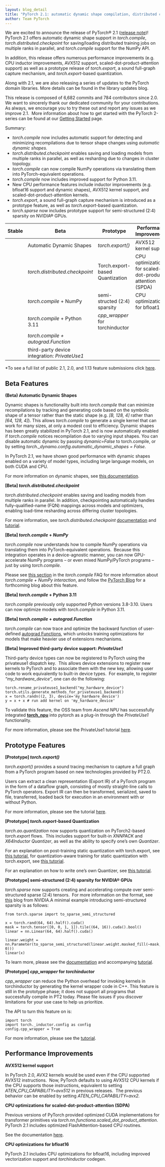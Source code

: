 ```yaml
---
layout: blog_detail
title: "PyTorch 2.1: automatic dynamic shape compilation, distributed checkpointing"
author: Team PyTorch
---
```


We are excited to announce the release of PyTorch® 2.1 ([release note](https://github.com/pytorch/pytorch/releases/tag/v2.1.0))! PyTorch 2.1 offers automatic dynamic shape support in _torch.compile_, _torch.distributed.checkpoint_ for saving/loading distributed training jobs on multiple ranks in parallel, and _torch.compile_ support for the NumPy API.

In addition, this release offers numerous performance improvements (e.g. CPU inductor improvements, AVX512 support, scaled-dot-product-attention support) as well as a prototype release of _torch.export_, a sound full-graph capture mechanism, and _torch.export_-based quantization.

Along with 2.1, we are also releasing a series of updates to the PyTorch domain libraries. More details can be found in the library updates blog. 

This release is composed of 6,682 commits and 784 contributors since 2.0. We want to sincerely thank our dedicated community for your contributions. As always, we encourage you to try these out and report any issues as we improve 2.1.  More information about how to get started with the PyTorch 2-series can be found at our [Getting Started](https://pytorch.org/get-started/pytorch-2.0/) page.

Summary: 
- _torch.compile_ now includes automatic support for detecting and minimizing recompilations due to tensor shape changes using _automatic dynamic shapes._
- _torch.distributed.checkpoint_ enables saving and loading models from multiple ranks in parallel, as well as resharding due to changes in cluster topology.
- _torch.compile_ can now compile NumPy operations via translating them into PyTorch-equivalent operations.
- _torch.compile_ now includes improved support for Python 3.11.
- New CPU performance features include inductor improvements (e.g. bfloat16 support and dynamic shapes), AVX512 kernel support, and scaled-dot-product-attention kernels.
- _torch.export_, a sound full-graph capture mechanism is introduced as a prototype feature, as well as _torch.export_-based quantization.
- _torch.sparse_ now includes prototype support for semi-structured (2:4) sparsity on NVIDIA® GPUs.
 
 
 | **Stable** | **Beta**                                      | **Prototype**                   | **Performance Improvements**                              |
|------------|-----------------------------------------------|---------------------------------|-----------------------------------------------------------|
|            | Automatic Dynamic Shapes                      | _torch.export()_                | AVX512 kernel support                                     |
|            | _torch.distributed.checkpoint_                | Torch.export-based Quantization | CPU optimizations for scaled-dot-product-attention (SPDA) |
|            | _torch.compile_ + NumPy                       | semi-structed (2:4) sparsity    | CPU optimizations for bfloat16                            |
|            | _torch.compile_ + Python 3.11                 | _cpp_wrapper_ for torchinductor |                                                           |
|            | _torch.compile + autograd.Function_           |                                 |                                                           |
|            | third-party device integration: _PrivateUse1_ |                                 |                                                           |
 
\*To see a full list of public 2.1, 2.0, and 1.13 feature submissions click [here](https://docs.google.com/spreadsheets/d/1TzGkWuUMF1yTe88adz1dt2mzbIsZLd3PBasy588VWgk/edit?usp=sharing).

## **Beta Features**
 
 **(Beta) Automatic Dynamic Shapes**
 
 Dynamic shapes is functionality built into _torch.compile_ that can minimize recompilations by tracking and generating code based on the symbolic shape of a tensor rather than the static shape (e.g. _\[B, 128, 4]_ rather than _\[64, 128, 4]_). This allows _torch.compile_ to generate a single kernel that can work for many sizes, at only a modest cost to efficiency. Dynamic shapes has been greatly stabilized in PyTorch 2.1, and is now automatically enabled if _torch.compile_ notices recompilation due to varying input shapes. You can disable automatic dynamic by passing _dynamic=False_ to torch.compile, or by setting _torch.\_dynamo.config.automatic\_dynamic\_shapes = False_.
 
 In PyTorch 2.1, we have shown good performance with dynamic shapes enabled on a variety of model types, including large language models, on both CUDA and CPU.
 
 For more information on dynamic shapes, see [this documentation](https://pytorch.org/docs/2.1/torch.compiler_dynamic_shapes.html).
 
 **\[Beta] _torch.distributed.checkpoint_**
 
 _torch.distributed.checkpoint_ enables saving and loading models from multiple ranks in parallel. In addition, checkpointing automatically handles fully-qualified-name (FQN) mappings across models and optimizers, enabling load-time resharding across differing cluster topologies.
 
 For more information, see _torch.distributed.checkpoint_ [documentation](https://pytorch.org/docs/2.1/distributed.checkpoint.html) and [tutorial](https://pytorch.org/tutorials/recipes/distributed_checkpoint_recipe.html).
 
 **\[Beta] _torch.compile_ + _NumPy_**
 
 _torch.compile_ now understands how to compile NumPy operations via translating them into PyTorch-equivalent operations.  Because this integration operates in a device-agnostic manner, you can now GPU-accelerate NumPy programs – or even mixed NumPy/PyTorch programs – just by using _torch.compile_.
 
 Please see [this section](https://pytorch.org/docs/2.1/torch.compiler_faq.html#does-numpy-work-with-torch-compile) in the _torch.compile_ FAQ for more information about _torch.compile + NumPy interaction_, and follow the [PyTorch Blog](https://pytorch.org/blog/) for a forthcoming blog about this feature.
 
 **\[Beta] _torch.compile_ + Python 3.11**
 
 _torch.compile_ previously only supported Python versions 3.8-3.10. Users can now optimize models with _torch.compile_ in Python 3.11.
 
 **\[Beta] _torch.compile_ + _autograd.Function_**
 
 _torch.compile_ can now trace and optimize the backward function of user-defined [autograd Functions](https://pytorch.org/docs/stable/autograd.html#function), which unlocks training optimizations for models that make heavier use of extensions mechanisms.
 
 **\[Beta] Improved third-party device support: _PrivateUse1_**
 
 Third-party device types can now be registered to PyTorch using the privateuse1 dispatch key.  This allows device extensions to register new kernels to PyTorch and to associate them with the new key, allowing user code to work equivalently to built-in device types.  For example, to register _“my\_hardware\_device_”, one can do the following:    
 
```
torch.rename_privateuse1_backend("my_hardware_device")
torch.utils.generate_methods_for_privateuse1_backend()
x = torch.randn((2, 3), device='my_hardware_device')
y = x + x # run add kernel on 'my_hardware_device'
```

To validate this feature, the OSS team from _Ascend NPU_ has successfully integrated [**torch\_npu**](https://github.com/Ascend/pytorch) into pytorch as a plug-in through the _PrivateUse1_ functionality.

For more information, please see the PrivateUse1 tutorial [here](https://pytorch.org/tutorials/advanced/privateuseone.html).

## **Prototype Features**

**\[Prototype] _torch.export()_**

_torch.export()_ provides a sound tracing mechanism to capture a full graph from a PyTorch program based on new technologies provided by PT2.0.

Users can extract a clean representation (Export IR) of a PyTorch program in the form of a dataflow graph, consisting of mostly straight-line calls to PyTorch operators. Export IR can then be transformed, serialized, saved to file, transferred, loaded back for execution in an environment with or without Python.

For more information, please see the tutorial [here](https://pytorch.org/tutorials/intermediate/torch_export_tutorial.html).

**\[Prototype] _torch.export_-based Quantization**

_torch.ao.quantization_ now supports quantization on PyTorch2-based _torch.export_ flows.  This includes support for built-in _XNNPACK_ and _X64Inductor_ _Quantizer_, as well as the ability to specify one’s own _Quantizer_.

For an explanation on post-training static quantization with torch.export, see [this tutorial](https://pytorch.org/tutorials/prototype/pt2e_quant_ptq.html), for quantization-aware training for static quantization with torch.export, see [this tutorial](https://pytorch.org/tutorials/prototype/pt2e_quant_qat.html).

For an explanation on how to write one’s own Quantizer, see [this tutorial](https://pytorch.org/tutorials/prototype/pt2e_quantizer.html).

**\[Prototype] semi-structured (2:4) sparsity for NVIDIA® GPUs**

_torch.sparse_ now supports creating and accelerating compute over semi-structured sparse (2:4) tensors.  For more information on the format, see [this](https://developer.nvidia.com/blog/accelerating-matrix-multiplication-with-block-sparse-format-and-nvidia-tensor-cores/) blog from NVIDIA.A minimal example introducing semi-structured sparsity is as follows:

```
from torch.sparse import to_sparse_semi_structured
 
x = torch.rand(64, 64).half().cuda()
mask = torch.tensor([0, 0, 1, 1]).tile((64, 16)).cuda().bool()
linear = nn.Linear(64, 64).half().cuda()

linear.weight = nn.Parameter(to_sparse_semi_structured(linear.weight.masked_fill(~mask, 0)))
linear(x)
```

To learn more, please see the [documentation](https://pytorch.org/docs/2.1/sparse.html#sparse-semi-structured-tensors) and accompanying [tutorial](https://pytorch.org/tutorials/prototype/semi_structured_sparse.html).

**\[Prototype] _cpp\_wrapper_ for _torchinductor_**

_cpp\_wrapper_ can reduce the Python overhead for invoking kernels in torchinductor by generating the kernel wrapper code in C++. This feature is still in the prototype phase; it does not support all programs that successfully compile in PT2 today. Please file issues if you discover limitations for your use case to help us prioritize.

The API to turn this feature on is:
```
import torch
import torch._inductor.config as config
config.cpp_wrapper = True
```

For more information, please see the [tutorial](https://pytorch.org/tutorials/prototype/inductor_cpp_wrapper_tutorial.html).

## **Performance Improvements**

**AVX512 kernel support**

In PyTorch 2.0, AVX2 kernels would be used even if the CPU supported AVX512 instructions.  Now, PyTorch defaults to using AVX512 CPU kernels if the CPU supports those instructions, equivalent to setting _ATEN\_CPU\_CAPABILITY=avx512_ in previous releases.  The previous behavior can be enabled by setting _ATEN\_CPU\_CAPABILITY=avx2._

**CPU optimizations for scaled-dot-product-attention (SDPA)**

Previous versions of PyTorch provided optimized CUDA implementations for transformer primitives via _torch.nn.functiona.scaled\_dot\_product\_attention_.  PyTorch 2.1 includes optimized FlashAttention-based CPU routines.

See the documentation [here](https://pytorch.org/docs/2.1/generated/torch.nn.functional.scaled_dot_product_attention.html).

**CPU optimizations for bfloat16**

PyTorch 2.1 includes CPU optimizations for bfloat16, including improved vectorization support and _torchinductor_ codegen.
